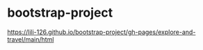 # bootstrap-project
https://lili-126.github.io/bootstrap-project/gh-pages/explore-and-travel/main/html
